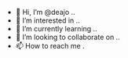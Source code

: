 - 👋 Hi, I’m @deajo ..
- 👀 I’m interested in ..
- 🌱 I’m currently learning ..
- 💞️ I’m looking to collaborate on ..
- 📫 How to reach me .

<!---
deajo/deajo is a ✨ special ✨ repository because its `README.md` (this file) appears on your GitHub profile.
You can click the Preview link to take a look at your changes.
--->
